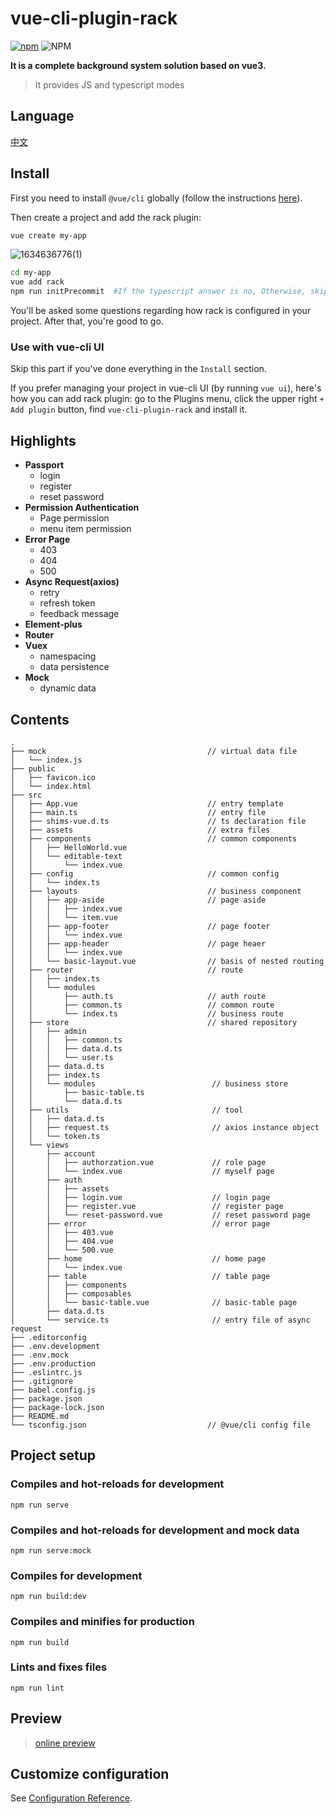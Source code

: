 # vue-cli-plugin-rack
[![npm](https://img.shields.io/npm/dm/vue-cli-plugin-rack.svg)](https://github.com/guoweiTang/vue-cli-plugin-rack)
![NPM](https://img.shields.io/npm/l/vue-cli-plugin-rack)

**It is a complete background system solution based on vue3.**
> It provides JS and typescript modes
## Language
[中文](https://github.com/guoweiTang/vue-cli-plugin-rack/)
## Install
First you need to install `@vue/cli` globally (follow the instructions [here](https://cli.vuejs.org/)).

Then create a project and add the rack plugin:
```bash
vue create my-app
```
![1634636776(1)](https://user-images.githubusercontent.com/8178166/137888838-9e760516-103c-45bf-85b5-92ba2be3d6cf.jpg)
```bash
cd my-app
vue add rack
npm run initPrecommit  #If the typescript answer is no, Otherwise, skip this step
```
You'll be asked some questions regarding how rack is configured in your project. After that, you're good to go.
### Use with vue-cli UI
Skip this part if you've done everything in the `Install` section.

If you prefer managing your project in vue-cli UI (by running `vue ui`), here's how you can add rack plugin: go to the Plugins menu, click the upper right `+ Add plugin` button, find `vue-cli-plugin-rack` and install it.
## Highlights
- **Passport**
  - login
  - register
  - reset password
- **Permission Authentication**
  - Page permission
  - menu item permission
- **Error Page**
  - 403
  - 404
  - 500
- **Async Request(axios)**
  - retry
  - refresh token 
  - feedback message
- **Element-plus**
- **Router**
- **Vuex**
  - namespacing
  - data persistence
- **Mock**
  - dynamic data
## Contents
```
.
├── mock                                    // virtual data file
│   └── index.js
├── public                                  
│   ├── favicon.ico
│   └── index.html
├── src
│   ├── App.vue                             // entry template
│   ├── main.ts                             // entry file
│   ├── shims-vue.d.ts                      // ts declaration file
│   ├── assets                              // extra files
│   ├── components                          // common components
│   │   ├── HelloWorld.vue
│   │   └── editable-text
│   │       └── index.vue
│   ├── config                              // common config
│   │   └── index.ts
│   ├── layouts                             // business component
│   │   ├── app-aside                       // page aside
│   │   │   ├── index.vue
│   │   │   └── item.vue
│   │   ├── app-footer                      // page footer
│   │   │   └── index.vue
│   │   ├── app-header                      // page heaer
│   │   │   └── index.vue
│   │   └── basic-layout.vue                // basis of nested routing
│   ├── router                              // route
│   │   ├── index.ts
│   │   └── modules
│   │       ├── auth.ts                     // auth route
│   │       ├── common.ts                   // common route
│   │       └── index.ts                    // business route
│   ├── store                               // shared repository
│   │   ├── admin
│   │   │   ├── common.ts
│   │   │   ├── data.d.ts
│   │   │   └── user.ts
│   │   ├── data.d.ts
│   │   ├── index.ts
│   │   └── modules                          // business store
│   │       ├── basic-table.ts
│   │       └── data.d.ts
│   ├── utils                                // tool
│   │   ├── data.d.ts
│   │   ├── request.ts                       // axios instance object
│   │   └── token.ts
│   └── views
│       ├── account                          
│       │   ├── authorzation.vue             // role page
│       │   └── index.vue                    // myself page
│       ├── auth                              
│       │   ├── assets
│       │   ├── login.vue                    // login page
│       │   ├── register.vue                 // register page
│       │   └── reset-password.vue           // reset password page
│       ├── error                            // error page
│       │   ├── 403.vue
│       │   ├── 404.vue
│       │   └── 500.vue
│       ├── home                             // home page
│       │   └── index.vue
│       ├── table                            // table page
│       │   ├── components                   
│       │   ├── composables                  
│       │   └── basic-table.vue              // basic-table page
│       ├── data.d.ts
│       └── service.ts                       // entry file of async request
├── .editorconfig
├── .env.development
├── .env.mock
├── .env.production
├── .eslintrc.js
├── .gitignore
├── babel.config.js
├── package.json
├── package-lock.json
├── README.md
└── tsconfig.json                           // @vue/cli config file
```
## Project setup
### Compiles and hot-reloads for development
```
npm run serve
```
### Compiles and hot-reloads for development and mock data
```
npm run serve:mock
```
### Compiles for development
```
npm run build:dev
```
### Compiles and minifies for production
```
npm run build
```
### Lints and fixes files
```
npm run lint
```
## Preview
> [online preview](https://guoweitang.net/)
## Customize configuration
See [Configuration Reference](https://cli.vuejs.org/config/).
